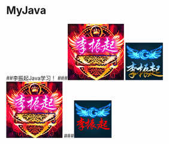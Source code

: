 ﻿# MyJava
##李振起Java学习！
###![测试](https://github.com/lizhenqi/MyJava/blob/master/img/1.gif?raw=true)
![测试](https://github.com/lizhenqi/MyJava/blob/master/img/2.gif?raw=true)
![测试](https://github.com/lizhenqi/MyJava/blob/master/img/1.gif?raw=true)
###![风景](https://github.com/lizhenqi/MyJava/blob/master/img/3.gif?raw=true)